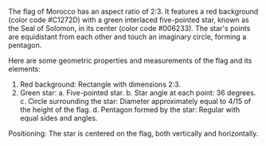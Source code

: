 The flag of Morocco has an aspect ratio of 2:3. It features a red background (color code #C1272D) with a green interlaced five-pointed star, known as the Seal of Solomon, in its center (color code #006233). The star's points are equidistant from each other and touch an imaginary circle, forming a pentagon.

Here are some geometric properties and measurements of the flag and its elements:

1. Red background: Rectangle with dimensions 2:3.
2. Green star:
   a. Five-pointed star.
   b. Star angle at each point: 36 degrees.
   c. Circle surrounding the star: Diameter approximately equal to 4/15 of the height of the flag.
   d. Pentagon formed by the star: Regular with equal sides and angles.

Positioning: The star is centered on the flag, both vertically and horizontally.